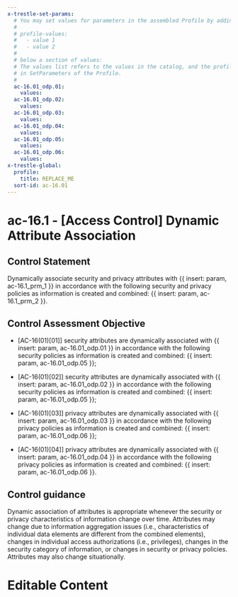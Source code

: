 ```yaml
---
x-trestle-set-params:
  # You may set values for parameters in the assembled Profile by adding
  #
  # profile-values:
  #   - value 1
  #   - value 2
  #
  # below a section of values:
  # The values list refers to the values in the catalog, and the profile-values represent values
  # in SetParameters of the Profile.
  #
  ac-16.01_odp.01:
    values:
  ac-16.01_odp.02:
    values:
  ac-16.01_odp.03:
    values:
  ac-16.01_odp.04:
    values:
  ac-16.01_odp.05:
    values:
  ac-16.01_odp.06:
    values:
x-trestle-global:
  profile:
    title: REPLACE_ME
  sort-id: ac-16.01
---
```


# ac-16.1 - \[Access Control\] Dynamic Attribute Association

## Control Statement

Dynamically associate security and privacy attributes with {{ insert: param, ac-16.1_prm_1 }} in accordance with the following security and privacy policies as information is created and combined: {{ insert: param, ac-16.1_prm_2 }}.

## Control Assessment Objective

- \[AC-16(01)[01]\] security attributes are dynamically associated with {{ insert: param, ac-16.01_odp.01 }} in accordance with the following security policies as information is created and combined: {{ insert: param, ac-16.01_odp.05 }};

- \[AC-16(01)[02]\] security attributes are dynamically associated with {{ insert: param, ac-16.01_odp.02 }} in accordance with the following security policies as information is created and combined: {{ insert: param, ac-16.01_odp.05 }};

- \[AC-16(01)[03]\] privacy attributes are dynamically associated with {{ insert: param, ac-16.01_odp.03 }} in accordance with the following privacy policies as information is created and combined: {{ insert: param, ac-16.01_odp.06 }};

- \[AC-16(01)[04]\] privacy attributes are dynamically associated with {{ insert: param, ac-16.01_odp.04 }} in accordance with the following privacy policies as information is created and combined: {{ insert: param, ac-16.01_odp.06 }}.

## Control guidance

Dynamic association of attributes is appropriate whenever the security or privacy characteristics of information change over time. Attributes may change due to information aggregation issues (i.e., characteristics of individual data elements are different from the combined elements), changes in individual access authorizations (i.e., privileges), changes in the security category of information, or changes in security or privacy policies. Attributes may also change situationally.

# Editable Content

<!-- Make additions and edits below -->
<!-- The above represents the contents of the control as received by the profile, prior to additions. -->
<!-- If the profile makes additions to the control, they will appear below. -->
<!-- The above markdown may not be edited but you may edit the content below, and/or introduce new additions to be made by the profile. -->
<!-- If there is a yaml header at the top, parameter values may be edited. Use --set-parameters to incorporate the changes during assembly. -->
<!-- The content here will then replace what is in the profile for this control, after running profile-assemble. -->
<!-- The current profile has no added parts for this control, but you may add new ones here. -->
<!-- Each addition must have a heading either of the form ## Control my_addition_name -->
<!-- or ## Part a. (where the a. refers to one of the control statement labels.) -->
<!-- "## Control" parts are new parts added after the statement part. -->
<!-- "## Part" parts are new parts added into the top-level statement part with that label. -->
<!-- Subparts may be added with nested hash levels of the form ### My Subpart Name -->
<!-- underneath the parent ## Control or ## Part being added -->
<!-- See https://ibm.github.io/compliance-trestle/tutorials/ssp_profile_catalog_authoring/ssp_profile_catalog_authoring for guidance. -->
